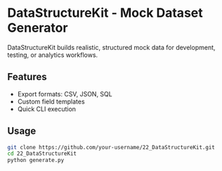# DataStructureKit - Mock Dataset Generator

DataStructureKit builds realistic, structured mock data for development, testing, or analytics workflows.

## Features
- Export formats: CSV, JSON, SQL  
- Custom field templates  
- Quick CLI execution  

## Usage
```bash
git clone https://github.com/your-username/22_DataStructureKit.git
cd 22_DataStructureKit
python generate.py
